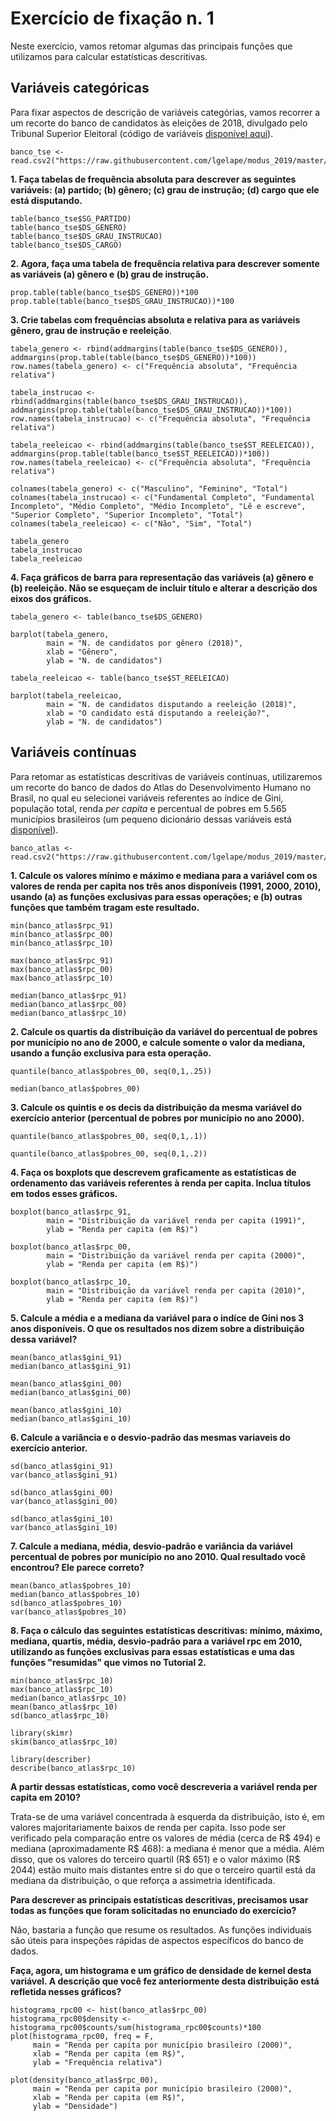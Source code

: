 # Exercício de fixação n. 1

Neste exercício, vamos retomar algumas das principais funções que utilizamos para calcular estatísticas descritivas.

## Variáveis categóricas

Para fixar aspectos de descrição de variáveis categórias, vamos recorrer a um recorte do banco de candidatos às eleições de 2018, divulgado pelo Tribunal Superior Eleitoral (código de variáveis [disponível aqui](https://github.com/lgelape/modus_2019/blob/master/Bancos/leiame_tse.pdf)). 

```
banco_tse <- read.csv2("https://raw.githubusercontent.com/lgelape/modus_2019/master/Bancos/candidatos2018_filtrado.csv")
```

**1. Faça tabelas de frequência absoluta para descrever as seguintes variáveis: (a) partido; (b) gênero; (c) grau de instrução; (d) cargo que ele está disputando.**

```{r}
table(banco_tse$SG_PARTIDO)
table(banco_tse$DS_GENERO)
table(banco_tse$DS_GRAU_INSTRUCAO)
table(banco_tse$DS_CARGO)
```

**2. Agora, faça uma tabela de frequência relativa para descrever somente as variáveis (a) gênero e (b) grau de instrução.**

```
prop.table(table(banco_tse$DS_GENERO))*100
prop.table(table(banco_tse$DS_GRAU_INSTRUCAO))*100
```

**3. Crie tabelas com frequências absoluta e relativa para as variáveis gênero, grau de instrução e reeleição**.

```
tabela_genero <- rbind(addmargins(table(banco_tse$DS_GENERO)), addmargins(prop.table(table(banco_tse$DS_GENERO))*100))
row.names(tabela_genero) <- c("Frequência absoluta", "Frequência relativa")

tabela_instrucao <- rbind(addmargins(table(banco_tse$DS_GRAU_INSTRUCAO)), addmargins(prop.table(table(banco_tse$DS_GRAU_INSTRUCAO))*100))
row.names(tabela_instrucao) <- c("Frequência absoluta", "Frequência relativa")

tabela_reeleicao <- rbind(addmargins(table(banco_tse$ST_REELEICAO)), addmargins(prop.table(table(banco_tse$ST_REELEICAO))*100))
row.names(tabela_reeleicao) <- c("Frequência absoluta", "Frequência relativa")

colnames(tabela_genero) <- c("Masculino", "Feminino", "Total")
colnames(tabela_instrucao) <- c("Fundamental Completo", "Fundamental Incompleto", "Médio Completo", "Médio Incompleto", "Lê e escreve", "Superior Completo", "Superior Incompleto", "Total")
colnames(tabela_reeleicao) <- c("Não", "Sim", "Total")

tabela_genero
tabela_instrucao
tabela_reeleicao
```

**4. Faça gráficos de barra para representação das variáveis (a) gênero e (b) reeleição. Não se esqueçam de incluir título e alterar a descrição dos eixos dos gráficos.**

```
tabela_genero <- table(banco_tse$DS_GENERO)

barplot(tabela_genero, 
        main = "N. de candidatos por gênero (2018)",
        xlab = "Gênero",
        ylab = "N. de candidatos")

tabela_reeleicao <- table(banco_tse$ST_REELEICAO)

barplot(tabela_reeleicao, 
        main = "N. de candidatos disputando a reeleição (2018)",
        xlab = "O candidato está disputando a reeleição?",
        ylab = "N. de candidatos")
```

## Variáveis contínuas

Para retomar as estatísticas descritivas de variáveis contínuas, utilizaremos um recorte do banco de dados do Atlas do Desenvolvimento Humano no Brasil, no qual eu selecionei variáveis referentes ao índice de Gini, população total, renda *per capita* e percentual de pobres em 5.565 municípios brasileiros (um pequeno dicionário dessas variáveis está [disponível](https://github.com/lgelape/modus_2019/blob/master/Bancos/VariaveisAtlasBrasil.md)). 

```
banco_atlas <- read.csv2("https://raw.githubusercontent.com/lgelape/modus_2019/master/Bancos/AtlasBrasil_modus2019.csv")
```

**1. Calcule os valores mínimo e máximo e mediana para a variável com os valores de renda per capita nos três anos disponíveis (1991, 2000, 2010), usando (a) as funções exclusivas para essas operações; e (b) outras funções que também tragam este resultado.**

```
min(banco_atlas$rpc_91)
min(banco_atlas$rpc_00)
min(banco_atlas$rpc_10)

max(banco_atlas$rpc_91)
max(banco_atlas$rpc_00)
max(banco_atlas$rpc_10)

median(banco_atlas$rpc_91)
median(banco_atlas$rpc_00)
median(banco_atlas$rpc_10)
```

**2. Calcule os quartis da distribuição da variável do percentual de pobres por município no ano de 2000, e calcule somente o valor da mediana, usando a função exclusiva para esta operação.**

```
quantile(banco_atlas$pobres_00, seq(0,1,.25))

median(banco_atlas$pobres_00)
```

**3. Calcule os quintis e os decis da distribuição da mesma variável do exercício anterior (percentual de pobres por município no ano 2000).**

```
quantile(banco_atlas$pobres_00, seq(0,1,.1))

quantile(banco_atlas$pobres_00, seq(0,1,.2))
```

**4. Faça os boxplots que descrevem graficamente as estatísticas de ordenamento das variáveis referentes à renda per capita. Inclua títulos em todos esses gráficos.**

```
boxplot(banco_atlas$rpc_91,
        main = "Distribuição da variável renda per capita (1991)",
        ylab = "Renda per capita (em R$)")

boxplot(banco_atlas$rpc_00,
        main = "Distribuição da variável renda per capita (2000)",
        ylab = "Renda per capita (em R$)")

boxplot(banco_atlas$rpc_10,
        main = "Distribuição da variável renda per capita (2010)",
        ylab = "Renda per capita (em R$)")
```

**5. Calcule a média e a mediana da variável para o indíce de Gini nos 3 anos disponíveis. O que os resultados nos dizem sobre a distribuição dessa variável?**

```
mean(banco_atlas$gini_91)
median(banco_atlas$gini_91)

mean(banco_atlas$gini_00)
median(banco_atlas$gini_00)

mean(banco_atlas$gini_10)
median(banco_atlas$gini_10)
```

**6. Calcule a variância e o desvio-padrão das mesmas variaveis do exercício anterior.**

```
sd(banco_atlas$gini_91)
var(banco_atlas$gini_91)

sd(banco_atlas$gini_00)
var(banco_atlas$gini_00)

sd(banco_atlas$gini_10)
var(banco_atlas$gini_10)
```

**7. Calcule a mediana, média, desvio-padrão e variância da variável percentual de pobres por município no ano 2010. Qual resultado você encontrou? Ele parece correto?**

```
mean(banco_atlas$pobres_10)
median(banco_atlas$pobres_10)
sd(banco_atlas$pobres_10)
var(banco_atlas$pobres_10)
```

**8. Faça o cálculo das seguintes estatísticas descritivas: mínimo, máximo, mediana, quartis, média, desvio-padrão para a variável rpc em 2010, utilizando as funções exclusivas para essas estatísticas e uma das funções "resumidas" que vimos no Tutorial 2.**

```
min(banco_atlas$rpc_10)
max(banco_atlas$rpc_10)
median(banco_atlas$rpc_10)
mean(banco_atlas$rpc_10)
sd(banco_atlas$rpc_10)

library(skimr)
skim(banco_atlas$rpc_10)

library(describer)
describe(banco_atlas$rpc_10)
```

**A partir dessas estatísticas, como você descreveria a variável renda per capita em 2010?**

Trata-se de uma variável concentrada à esquerda da distribuição, isto é, em valores majoritariamente baixos de renda per capita. Isso pode ser verificado pela comparação entre os valores de média (cerca de R$ 494) e mediana (aproximadamente R$ 468): a mediana é menor que a média. Além disso, que os valores do terceiro quartil (R$ 651) e o valor máximo (R$ 2044) estão muito mais distantes entre si do que o terceiro quartil está da mediana da distribuição, o que reforça a assimetria identificada.

**Para descrever as principais estatísticas descritivas, precisamos usar todas as funções que foram solicitadas no enunciado do exercício?**

Não, bastaria a função que resume os resultados. As funções individuais são úteis para inspeções rápidas de aspectos específicos do banco de dados.

**Faça, agora, um histograma e um gráfico de densidade de kernel desta variável. A descrição que você fez anteriormente desta distribuição está refletida nesses gráficos?**

```
histograma_rpc00 <- hist(banco_atlas$rpc_00)
histograma_rpc00$density <- histograma_rpc00$counts/sum(histograma_rpc00$counts)*100
plot(histograma_rpc00, freq = F,
     main = "Renda per capita por município brasileiro (2000)",
     xlab = "Renda per capita (em R$)",
     ylab = "Frequência relativa")

plot(density(banco_atlas$rpc_00),
     main = "Renda per capita por município brasileiro (2000)",
     xlab = "Renda per capita (em R$)",
     ylab = "Densidade")
```

